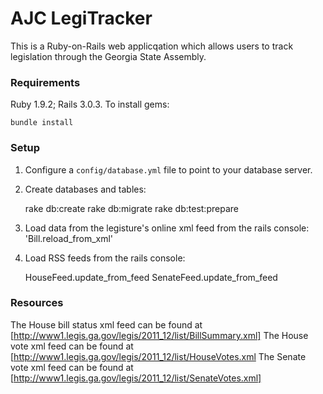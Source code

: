# AJC LegiTracker

This is a Ruby-on-Rails web applicqation which allows users to track legislation through the Georgia State Assembly.

### Requirements

Ruby 1.9.2; Rails 3.0.3. To install gems:

    bundle install

### Setup

1. Configure a `config/database.yml` file to point to your database server.
2. Create databases and tables:

    rake db:create
    rake db:migrate
    rake db:test:prepare

3. Load data from the legisture's online xml feed from the rails console: 'Bill.reload_from_xml'
4. Load RSS feeds from the rails console:

    HouseFeed.update_from_feed
    SenateFeed.update_from_feed

### Resources

The House bill status xml feed can be found at [http://www1.legis.ga.gov/legis/2011_12/list/BillSummary.xml]
The House vote xml feed can be found at [http://www1.legis.ga.gov/legis/2011_12/list/HouseVotes.xml
The Senate vote xml feed can be found at [http://www1.legis.ga.gov/legis/2011_12/list/SenateVotes.xml]
